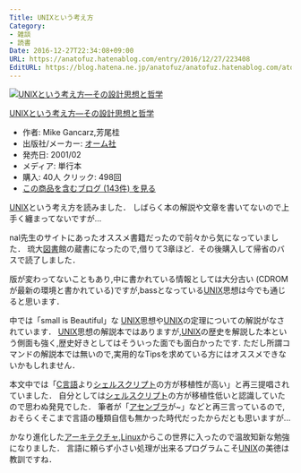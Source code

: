 ```yaml
---
Title: UNIXという考え方
Category:
- 雑談
- 読書
Date: 2016-12-27T22:34:08+09:00
URL: https://anatofuz.hatenablog.com/entry/2016/12/27/223408
EditURL: https://blog.hatena.ne.jp/anatofuz/anatofuz.hatenablog.com/atom/entry/8599973812278688628
---
```


<p><div class="hatena-asin-detail"><a href="http://www.amazon.co.jp/exec/obidos/ASIN/4274064069/hatena-blog-22/"><img src="https://cdn-ak.f.st-hatena.com/images/fotolife/a/anatofuz/20170711/20170711143659.jpg" class="hatena-asin-detail-image" alt="UNIXという考え方―その設計思想と哲学" title="UNIXという考え方―その設計思想と哲学"></a><div class="hatena-asin-detail-info"><p class="hatena-asin-detail-title"><a href="http://www.amazon.co.jp/exec/obidos/ASIN/4274064069/hatena-blog-22/">UNIXという考え方―その設計思想と哲学</a></p><ul><li><span class="hatena-asin-detail-label">作者:</span> Mike Gancarz,芳尾桂</li><li><span class="hatena-asin-detail-label">出版社/メーカー:</span> <a class="keyword" href="http://d.hatena.ne.jp/keyword/%A5%AA%A1%BC%A5%E0%BC%D2">オーム社</a></li><li><span class="hatena-asin-detail-label">発売日:</span> 2001/02</li><li><span class="hatena-asin-detail-label">メディア:</span> 単行本</li><li><span class="hatena-asin-detail-label">購入</span>: 40人 <span class="hatena-asin-detail-label">クリック</span>: 498回</li><li><a href="http://d.hatena.ne.jp/asin/4274064069/hatena-blog-22" target="_blank">この商品を含むブログ (143件) を見る</a></li></ul></div><div class="hatena-asin-detail-foot"></div></div></p>

<p><a class="keyword" href="http://d.hatena.ne.jp/keyword/UNIX">UNIX</a>という考え方を読みました．
しばらく本の解説や文章を書いてないので上手く纏まってないですが…</p>

<p>nal先生のサイトにあったオススメ書籍だったので前々から気になっていました．
琉大<a class="keyword" href="http://d.hatena.ne.jp/keyword/%BF%DE%BD%F1">図書</a>館の蔵書になったので,借りて3章ほど．その後購入して帰省のバスで読了しました．</p>

<p>版が変わってないこともあり,中に書かれている情報としては大分古い
(CDROMが最新の環境と書かれている)ですが,bassとなっている<a class="keyword" href="http://d.hatena.ne.jp/keyword/UNIX">UNIX</a>思想は今でも通じると思います．</p>

<p>中では「small is Beautiful」な <a class="keyword" href="http://d.hatena.ne.jp/keyword/UNIX">UNIX</a>思想や<a class="keyword" href="http://d.hatena.ne.jp/keyword/UNIX">UNIX</a>の定理についての解説がなされています．
<a class="keyword" href="http://d.hatena.ne.jp/keyword/UNIX">UNIX</a>思想の解説本ではありますが,<a class="keyword" href="http://d.hatena.ne.jp/keyword/UNIX">UNIX</a>の歴史を解説した本という側面も強く,歴史好きとしてはそういった面でも面白かったです.
ただし所謂コマンドの解説本では無いので,実用的なTipsを求めている方にはオススメできないかもしれません．</p>

<p>本文中では「<a class="keyword" href="http://d.hatena.ne.jp/keyword/C%B8%C0%B8%EC">C言語</a>より<a class="keyword" href="http://d.hatena.ne.jp/keyword/%A5%B7%A5%A7%A5%EB%A5%B9%A5%AF%A5%EA%A5%D7%A5%C8">シェルスクリプト</a>の方が移植性が高い」と再三提唱されていました．
自分としては<a class="keyword" href="http://d.hatena.ne.jp/keyword/%A5%B7%A5%A7%A5%EB%A5%B9%A5%AF%A5%EA%A5%D7%A5%C8">シェルスクリプト</a>の方が移植性低いと認識していたので思わぬ発見でした．
筆者が「<a class="keyword" href="http://d.hatena.ne.jp/keyword/%A5%A2%A5%BB%A5%F3%A5%D6%A5%E9">アセンブラ</a>が~」などと再三言っているので,おそらくそこまで言語の種類自信も無かった時代だったからだとも思いますが…</p>

<p>かなり進化した<a class="keyword" href="http://d.hatena.ne.jp/keyword/%A5%A2%A1%BC%A5%AD%A5%C6%A5%AF%A5%C1%A5%E3">アーキテクチャ</a>,<a class="keyword" href="http://d.hatena.ne.jp/keyword/Linux">Linux</a>からこの世界に入ったので温故知新な勉強になりました．
言語に頼らず小さい処理が出来るプログラムこそ<a class="keyword" href="http://d.hatena.ne.jp/keyword/UNIX">UNIX</a>の美徳は教訓ですね．</p>
